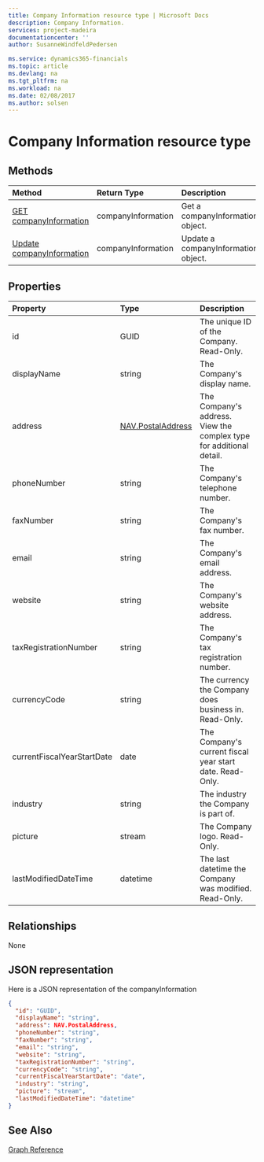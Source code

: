 ```yaml
---
title: Company Information resource type | Microsoft Docs
description: Company Information.
services: project-madeira
documentationcenter: ''
author: SusanneWindfeldPedersen

ms.service: dynamics365-financials
ms.topic: article
ms.devlang: na
ms.tgt_pltfrm: na
ms.workload: na
ms.date: 02/08/2017
ms.author: solsen
---
```


# Company Information resource type

## Methods

| Method       | Return Type  |Description|
|:---------------|:--------|:----------|
|[GET companyInformation](get-companyInformation.md)|companyInformation|Get a companyInformation object.|
|[Update companyInformation](update-companyInformation.md)|companyInformation|Update a companyInformation object.|


## Properties
| Property	   | Type	|Description|
|:---------------|:--------|:----------|
|id|GUID|The unique ID of the Company. Read-Only.|
|displayName|string|The Company's display name.|
|address|[NAV.PostalAddress](complex-types.md)|The Company's address. View the complex type for additional detail.|
|phoneNumber|string|The Company's telephone number.|
|faxNumber|string|The Company's fax number.|
|email|string|The Company's email address.|
|website|string|The Company's website address.|
|taxRegistrationNumber|string|The Company's tax registration number.|
|currencyCode|string|The currency the Company does business in. Read-Only.|
|currentFiscalYearStartDate|date|The Company's current fiscal year start date. Read-Only.|
|industry|string|The industry the Company is part of.|
|picture|stream|The Company logo. Read-Only.|
|lastModifiedDateTime|datetime|The last datetime the Company was modified. Read-Only.|  


## Relationships
None

## JSON representation

Here is a JSON representation of the companyInformation
```json
{
  "id": "GUID",
  "displayName": "string",
  "address": NAV.PostalAddress,
  "phoneNumber": "string",
  "faxNumber": "string",
  "email": "string",
  "website": "string",
  "taxRegistrationNumber": "string",
  "currencyCode": "string",
  "currentFiscalYearStartDate": "date",
  "industry": "string",
  "picture": "stream",
  "lastModifiedDateTime": "datetime"
}

```

## See Also
[Graph Reference](graph-reference.md)  